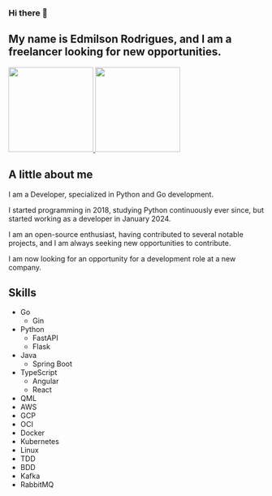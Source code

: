 ### Hi there 👋
## My name is Edmilson Rodrigues, and I am a freelancer looking for new opportunities.

<div>
  <a href="https://github.com/EdmilsonRodrigues">
  <img height="167em" src="https://github-readme-stats.vercel.app/api?username=EdmilsonRodrigues&show_icons=true&theme=algolia&include_all_commits=true&count_private=true" />
  <img height="167em" src="https://github-readme-stats.vercel.app/api/top-langs/?username=EdmilsonRodrigues&layout=compact&langs_count=16&theme=algolia" />
  </a>
</div>

## <b>A little about me </b>
I am a Developer, specialized in Python and Go development.

I started programming in 2018, studying Python continuously ever since, but started working as a developer in January 2024.

I am an open-source enthusiast, having contributed to several notable projects, and I am always seeking new opportunities to contribute.

I am now looking for an opportunity for a development role at a new company.

## <b>Skills</b>
- Go
  - Gin
- Python
  - FastAPI
  - Flask
- Java
  - Spring Boot  
- TypeScript
  - Angular
  - React  
- QML
- AWS
- GCP
- OCI
- Docker
- Kubernetes
- Linux
- TDD
- BDD
- Kafka
- RabbitMQ


<!--
**EdmilsonRodrigues/EdmilsonRodrigues** is a ✨ _special_ ✨ repository because its `README.md` (this file) appears on your GitHub profile.

Here are some ideas to get you started:

- 🔭 I’m currently working on ...
- 🌱 I’m currently learning ...
- 👯 I’m looking to collaborate on ...
- 🤔 I’m looking for help with ...
- 💬 Ask me about ...
- 📫 How to reach me: ...
- 😄 Pronouns: ...
- ⚡ Fun fact: ...
-->

